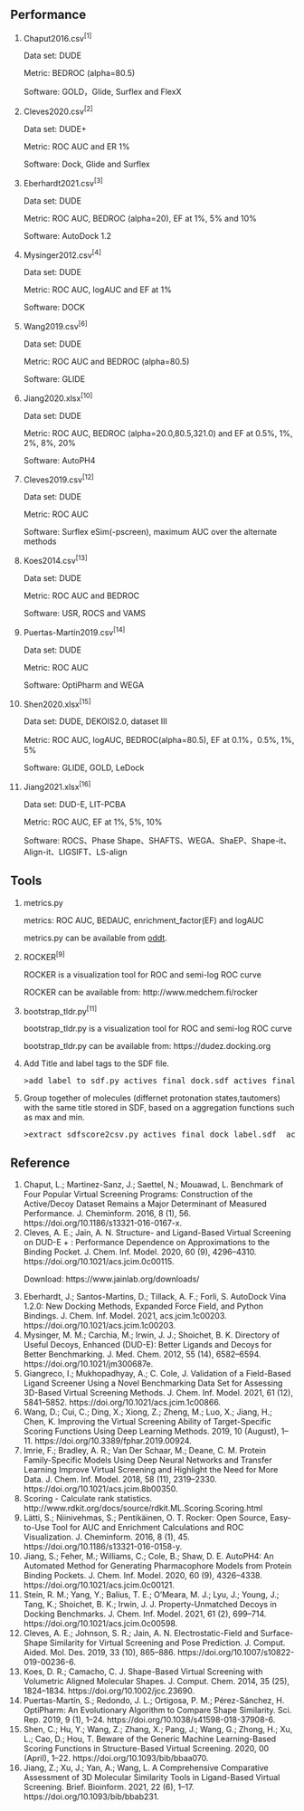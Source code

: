 <h2>Performance</h2>
<ol>
<li>Chaput2016.csv<sup>[1]</sup></li>
<p>Data set: DUDE</p>
<p>Metric: BEDROC (alpha=80.5)</p>
<p>Software: GOLD，Glide, Surflex and FlexX</p>  
<li>Cleves2020.csv<sup>[2]</sup></li>
<p>Data set: DUDE+</p>
<p>Metric: ROC AUC and ER 1%</p>
<p>Software: Dock, Glide and Surflex</p>
<li>Eberhardt2021.csv<sup>[3]</sup></li>
<p>Data set: DUDE</p>
<p>Metric: ROC AUC, BEDROC (alpha=20), EF at 1%, 5% and 10%</p>
<p>Software: AutoDock 1.2</p>
<li>Mysinger2012.csv<sup>[4]</sup></li>
<p>Data set: DUDE</p>
<p>Metric: ROC AUC, logAUC and EF at 1%</p>
<p>Software: DOCK</p>
<li>Wang2019.csv<sup>[6]</sup></li>
<p>Data set: DUDE</p>
<p>Metric: ROC AUC and BEDROC (alpha=80.5)</p>
<p>Software: GLIDE</p>

<li>Jiang2020.xlsx<sup>[10]</sup></li>
<p>Data set: DUDE</p>
<p>Metric: ROC AUC, BEDROC (alpha=20.0,80.5,321.0) and EF at 0.5%, 1%, 2%, 8%, 20%</p>
<p>Software: AutoPH4</p>

<li>Cleves2019.csv<sup>[12]</sup></li>
<p>Data set: DUDE</p>
<p>Metric: ROC AUC</p>
<p>Software: Surflex eSim(-pscreen), maximum AUC over the alternate methods</p>  

<li>Koes2014.csv<sup>[13]</sup></li>
<p>Data set: DUDE</p>
<p>Metric: ROC AUC and BEDROC</p>
<p>Software: USR, ROCS and VAMS</p>

<li>Puertas-Martín2019.csv<sup>[14]</sup></li>
<p>Data set: DUDE</p>
<p>Metric: ROC AUC</p>
<p>Software: OptiPharm and WEGA</p>

<li>Shen2020.xlsx<sup>[15]</sup></li>
<p>Data set: DUDE, DEKOIS2.0, dataset III</p>
<p>Metric: ROC AUC, logAUC, BEDROC(alpha=80.5), EF at 0.1%，0.5%, 1%, 5%</p>
<p>Software: GLIDE, GOLD, LeDock</p>

<li>Jiang2021.xlsx<sup>[16]</sup></li>
<p>Data set: DUD-E, LIT-PCBA</p>
<p>Metric: ROC AUC, EF at 1%, 5%, 10%</p>
<p>Software: ROCS、Phase Shape、SHAFTS、WEGA、ShaEP、Shape-it、Align-it、LIGSIFT、LS-align</p> 

</ol>

<h2>Tools</h2>
<ol>
  <li>metrics.py</li>
  <p>metrics: ROC AUC, BEDAUC, enrichment_factor(EF) and logAUC</p>
  <p>metrics.py can be available from <a href="https://github.com/oddt/oddt">oddt</a>.</p>

  <li>ROCKER<sup>[9]</sup></li>
     <p>ROCKER is a visualization tool for ROC and semi-log ROC curve</p>
     <p>ROCKER can be available from: http://www.medchem.fi/rocker</p>
  
  <li>bootstrap_tldr.py<sup>[11]</sup></li>
      <p>bootstrap_tldr.py is a visualization tool for ROC and semi-log ROC curve</p>
      <p>bootstrap_tldr.py can be available from: https://dudez.docking.org</p>
 
<li>Add Title and label tags to the SDF file.</li>
<pre line="1" lang="python">
>add_label_to_sdf.py actives_final_dock.sdf actives_final_dock_label.sdf active
</pre>
<li>Group together of molecules (differnet protonation states,tautomers) with the same title stored in SDF, based on a aggregation functions such as max and min.</li>
<pre line="1" lang="python">
>extract_sdfscore2csv.py actives_final_dock_label.sdf  actives_score.csv Chemgauss4 min
</pre>
</ol>

<h2>Reference</h2>
<ol>
<li>Chaput, L.; Martinez-Sanz, J.; Saettel, N.; Mouawad, L. Benchmark of Four Popular Virtual Screening Programs: Construction of the Active/Decoy Dataset Remains a Major Determinant of Measured Performance. J. Cheminform. 2016, 8 (1), 56. https://doi.org/10.1186/s13321-016-0167-x.</li>
  
<li>Cleves, A. E.; Jain, A. N. Structure- and Ligand-Based Virtual Screening on DUD-E + : Performance Dependence on Approximations to the Binding Pocket. J. Chem. Inf. Model. 2020, 60 (9), 4296–4310. https://doi.org/10.1021/acs.jcim.0c00115.</li>
<p>Download: https://www.jainlab.org/downloads/</p>
  
<li>Eberhardt, J.; Santos-Martins, D.; Tillack, A. F.; Forli, S. AutoDock Vina 1.2.0: New Docking Methods, Expanded Force Field, and Python Bindings. J. Chem. Inf. Model. 2021, acs.jcim.1c00203. https://doi.org/10.1021/acs.jcim.1c00203.</li>
  
<li>Mysinger, M. M.; Carchia, M.; Irwin, J. J.; Shoichet, B. K. Directory of Useful Decoys, Enhanced (DUD-E): Better Ligands and Decoys for Better Benchmarking. J. Med. Chem. 2012, 55 (14), 6582–6594. https://doi.org/10.1021/jm300687e.</li>
  
<li>Giangreco, I.; Mukhopadhyay, A.; C. Cole, J. Validation of a Field-Based Ligand Screener Using a Novel Benchmarking Data Set for Assessing 3D-Based Virtual Screening Methods. J. Chem. Inf. Model. 2021, 61 (12), 5841–5852. https://doi.org/10.1021/acs.jcim.1c00866.</li>
  
<li>Wang, D.; Cui, C.; Ding, X.; Xiong, Z.; Zheng, M.; Luo, X.; Jiang, H.; Chen, K. Improving the Virtual Screening Ability of Target-Specific Scoring Functions Using Deep Learning Methods. 2019, 10 (August), 1–11. https://doi.org/10.3389/fphar.2019.00924.</li>
  
<li>Imrie, F.; Bradley, A. R.; Van Der Schaar, M.; Deane, C. M. Protein Family-Specific Models Using Deep Neural Networks and Transfer Learning Improve Virtual Screening and Highlight the Need for More Data. J. Chem. Inf. Model. 2018, 58 (11), 2319–2330. https://doi.org/10.1021/acs.jcim.8b00350.</li>
  
<li>Scoring - Calculate rank statistics. http://www.rdkit.org/docs/source/rdkit.ML.Scoring.Scoring.html</li>
  
<li>Lätti, S.; Niinivehmas, S.; Pentikäinen, O. T. Rocker: Open Source, Easy-to-Use Tool for AUC and Enrichment Calculations and ROC Visualization. J. Cheminform. 2016, 8 (1), 45. https://doi.org/10.1186/s13321-016-0158-y.</li>

<li>Jiang, S.; Feher, M.; Williams, C.; Cole, B.; Shaw, D. E. AutoPH4: An Automated Method for Generating Pharmacophore Models from Protein Binding Pockets. J. Chem. Inf. Model. 2020, 60 (9), 4326–4338. https://doi.org/10.1021/acs.jcim.0c00121.</li>

<li>Stein, R. M.; Yang, Y.; Balius, T. E.; O’Meara, M. J.; Lyu, J.; Young, J.; Tang, K.; Shoichet, B. K.; Irwin, J. J. Property-Unmatched Decoys in Docking Benchmarks. J. Chem. Inf. Model. 2021, 61 (2), 699–714. https://doi.org/10.1021/acs.jcim.0c00598.</li>
 
<li>Cleves, A. E.; Johnson, S. R.; Jain, A. N. Electrostatic-Field and Surface-Shape Similarity for Virtual Screening and Pose Prediction. J. Comput. Aided. Mol. Des. 2019, 33 (10), 865–886. https://doi.org/10.1007/s10822-019-00236-6.</li>

<li>Koes, D. R.; Camacho, C. J. Shape-Based Virtual Screening with Volumetric Aligned Molecular Shapes. J. Comput. Chem. 2014, 35 (25), 1824–1834. https://doi.org/10.1002/jcc.23690.</li>

<li>Puertas-Martín, S.; Redondo, J. L.; Ortigosa, P. M.; Pérez-Sánchez, H. OptiPharm: An Evolutionary Algorithm to Compare Shape Similarity. Sci. Rep. 2019, 9 (1), 1–24. https://doi.org/10.1038/s41598-018-37908-6.</li>

<li>Shen, C.; Hu, Y.; Wang, Z.; Zhang, X.; Pang, J.; Wang, G.; Zhong, H.; Xu, L.; Cao, D.; Hou, T. Beware of the Generic Machine Learning-Based Scoring Functions in Structure-Based Virtual Screening. 2020, 00 (April), 1–22. https://doi.org/10.1093/bib/bbaa070.</li>

<li>Jiang, Z.; Xu, J.; Yan, A.; Wang, L. A Comprehensive Comparative Assessment of 3D Molecular Similarity Tools in Ligand-Based Virtual Screening. Brief. Bioinform. 2021, 22 (6), 1–17. https://doi.org/10.1093/bib/bbab231.</li>
</ol>
